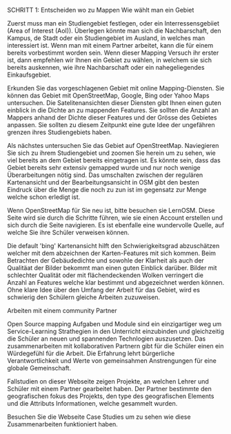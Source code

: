 SCHRITT 1: Entscheiden wo zu Mappen
Wie wählt man ein Gebiet

Zuerst muss man ein Studiengebiet festlegen, oder ein Interressensgebiiet (Area of Interest (AoI)). Überlegen könnte man sich die Nachbarschaft, den Kampus, de Stadt oder ein Studiengebiet im Ausland, in welches man interessiert ist. Wenn man mit einem Partner arbeitet, kann die für einem bereits vorbestimmt worden sein. Wenn dieser Mapping Versuch ihr erster ist, dann empfehlen wir Ihnen ein Gebiet zu wählen, in welchem sie sich bereits auskennen, wie ihre Nachbarschaft oder ein nahegeliegendes Einkaufsgebiet.

Erkunden Sie das vorgeschlagenen Gebiet mit online Mapping-Diensten. Sie können das Gebiet mit OpenStreetMap, Google, Bing oder Yahoo Maps untersuchen. Die Satelitenansichten dieser Diensten gibt Ihnen einen guten einblick in die Dichte an zu mappenden Features. Sie sollten die Anzahl an Mappers anhand der Dichte dieser Features und der Grösse des Gebietes anpassen. Sie sollten zu diesem Zeitpunkt eine gute Idee der ungefähren grenzen ihres Studiengebiets haben.

Als nächstes untersuchen Sie das Gebiet auf OpenStreetMap. Naviegieren Sie sich zu ihrem Studiengebiet und zoomen Sie herein um zu sehen, wie viel bereits an dem Gebiet bereits eingetragen ist. Es könnte sein, dass das Gebiet bereits sehr extensiv gemapped wurde und nur noch wenige Überarbeitungen nötig sind. Das umschalten zwischen der regulären Kartenansicht und der Bearbeitungsansicht in OSM gibt den besten Eindruck über die Menge die noch zu zun ist im gegensatz zur Menge welche schon erledigt ist. 

Wenn OpenStreetMap für Sie neu ist, bitte besuchen sie LernOSM. Diese Seite wird sie durch die Schritte führen, wie sie einen Account erstellen und sich durch die Seite navigieren. Es ist ebenfalle eine wundervolle Quelle, auf welche Sie ihre Schüler verweisen können.

Die default 'bing' Kartenansicht hilft den Schwierigkeitsgrad abzuschätzen welcher mit dem abzeichnen der Karten-Features mit sich kommen. Beim Betrachten der Gebäudedichte und sowohle der Klarheit als auch der Qualitäat der Bilder bekommt man einen guten Einblick darüber. Bilder mit schlechter Qualität oder mit flächendeckenden Wolken verringert die Anzahl an Features welche klar bestimmt und abgezeichnet werden können. Ohne klare Idee über den Umfang der Arbeit für das Gebiet, wird es schwierig den Schülern gleiche Arbeiten zuzuweisen.

Arbeiten mit einem community Partner

Open Source mapping Aufgaben und Module sind ein einzigartiger weg um Service-Learning Strathegien in den Unterricht einzubinden und gleichzeitig die Schüler an neuen und spannenden Technlogien auszusetzen. Das zusammenarbeiten mit kollaborativen Partnern gibt für die Schüler einen ein Würdegefühl für die Arbeit. Die Erfahrung lehrt bürgerliche Verantwortlichkeit und Werte von gemeinsahmen Anstrengungen für eine globale Gemeinschaft.

Fallstudien on dieser Webseite zeigen Projekte, an welchen Lehrer und Schüler mit einem Partner gearbeitet haben. Der Partner bestimmte den geografischen fokus des Projekts, den type des geografischen Elements und die Attributs Informationen, welche gesammelt wurden.

Besuchen Sie die Webseite Case Studies um zu sehen wie diese Zusammenarbeiten funktioniert haben.